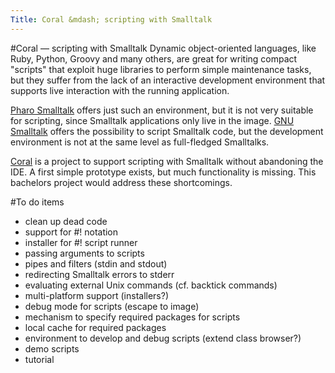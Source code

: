 ```yaml
---
Title: Coral &mdash; scripting with Smalltalk
---
```

#Coral &mdash; scripting with Smalltalk
Dynamic object-oriented languages, like Ruby, Python, Groovy and many others, are great for writing compact "scripts" that exploit huge libraries to perform simple maintenance tasks, but they suffer from the lack of an interactive development environment that supports live interaction with the running application.

[Pharo Smalltalk](http://www.pharo-project.org/home) offers just such an environment, but it is not very suitable for scripting, since Smalltalk applications only live in the image. [GNU Smalltalk](http://smalltalk.gnu.org/) offers the possibility to script Smalltalk code, but the development environment is not at the same level as full-fledged Smalltalks.

[Coral](http://www.squeaksource.com/Coral.html) is a project to support scripting with Smalltalk without abandoning the IDE. A first simple prototype exists, but much functionality is missing. This bachelors project would address these shortcomings.

#To do items

-  clean up dead code
-  support for #! notation
-  installer for #! script runner
-  passing arguments to scripts
-  pipes and filters (stdin and stdout)
-  redirecting Smalltalk errors to stderr
-  evaluating external Unix commands (cf. backtick commands)
-  multi-platform support (installers?)
-  debug mode for scripts (escape to image)
-  mechanism to specify required packages for scripts
-  local cache for required packages
-  environment to develop and debug scripts (extend class browser?)
-  demo scripts
-  tutorial
